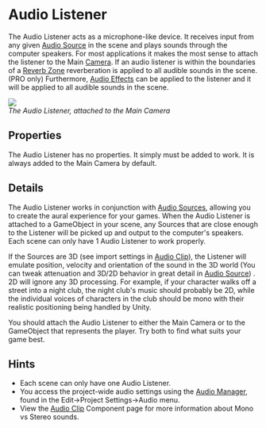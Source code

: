 Audio Listener
==============


The <span class=keyword>Audio Listener</span> acts as a microphone-like device. It receives input from any given [Audio Source](class-AudioSource.html) in the scene and plays sounds through the computer speakers. For most applications it makes the most sense to attach the listener to the Main [Camera](class-Camera.html). If an audio listener is within the boundaries of a [Reverb Zone](class-AudioReverbZone.html) reverberation is applied to all audible sounds in the scene. (PRO only) Furthermore, [Audio Effects](class-AudioEffect.html) can be applied to the listener and it will be applied to all audible sounds in the scene.   

![](http://docwiki.hq.unity3d.com/uploads/Main/audio_listener_inspector.png)  
_The Audio Listener, attached to the Main Camera_


Properties
----------


The Audio Listener has no properties.  It simply must be added to work.  It is always added to the Main Camera by default.


Details
-------


The Audio Listener works in conjunction with [Audio Sources](class-AudioSource.html), allowing you to create the aural experience for your games.  When the Audio Listener is attached to a <span class=keyword>GameObject</span> in your scene, any Sources that are close enough to the Listener will be picked up and output to the computer's speakers.  Each scene can only have 1 Audio Listener to work properly.

If the Sources are 3D (see import settings in [Audio Clip](class-AudioClip.html)), the Listener will emulate position, velocity and orientation of the sound in the 3D world (You can tweak attenuation and 3D/2D behavior in great detail in [Audio Source](class-AudioSource.html)) .  2D will ignore any 3D processing. For example, if your character walks off a street into a night club, the night club's music should probably be 2D, while the individual voices of characters in the club should be mono with their realistic positioning being handled by Unity.

You should attach the Audio Listener to either the Main Camera or to the GameObject that represents the player. Try both to find what suits your game best.

Hints
-----


* Each scene can only have one Audio Listener.
* You access the project-wide audio settings using the [Audio Manager](class-AudioManager.html), found in the <span class=menu>Edit->Project Settings->Audio</span> menu.
* View the [Audio Clip](class-AudioClip.html) Component page for more information about Mono vs Stereo sounds.

